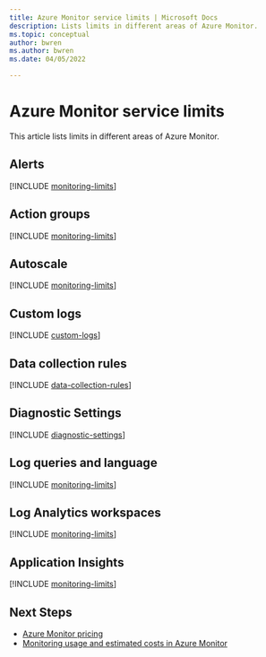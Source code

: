 ```yaml
---
title: Azure Monitor service limits | Microsoft Docs
description: Lists limits in different areas of Azure Monitor.
ms.topic: conceptual
author: bwren
ms.author: bwren
ms.date: 04/05/2022

---
```


# Azure Monitor service limits

This article lists limits in different areas of Azure Monitor.

## Alerts

[!INCLUDE [monitoring-limits](../../includes/azure-monitor-limits-alerts.md)]

## Action groups

[!INCLUDE [monitoring-limits](../../includes/azure-monitor-limits-action-groups.md)]

## Autoscale

[!INCLUDE [monitoring-limits](../../includes/azure-monitor-limits-autoscale.md)]

## Custom logs

[!INCLUDE [custom-logs](../../includes/azure-monitor-limits-custom-logs.md)]

## Data collection rules

[!INCLUDE [data-collection-rules](../../includes/azure-monitor-limits-data-collection-rules.md)]

## Diagnostic Settings

[!INCLUDE [diagnostic-settings](../../includes/azure-monitor-limits-diagnostic-settings.md)]


## Log queries and language

[!INCLUDE [monitoring-limits](../../includes/azure-monitor-limits-log-queries.md)]

## Log Analytics workspaces

[!INCLUDE [monitoring-limits](../../includes/azure-monitor-limits-workspaces.md)]

## Application Insights

[!INCLUDE [monitoring-limits](../../includes/application-insights-limits.md)]

## Next Steps

- [Azure Monitor pricing](https://azure.microsoft.com/pricing/details/monitor/)
- [Monitoring usage and estimated costs in Azure Monitor](./usage-estimated-costs.md)